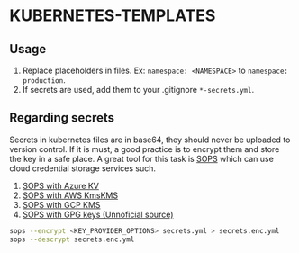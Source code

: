 # KUBERNETES-TEMPLATES
## Usage
1. Replace placeholders in files. Ex: `namespace: <NAMESPACE>` to `namespace: production`.
2. If secrets are used, add them to your .gitignore `*-secrets.yml`.

## Regarding secrets
Secrets in kubernetes files are in base64, they should never be uploaded to version control. If it is must, a good practice is to encrypt them and store the key in a safe place. A great tool for this task is [SOPS](https://github.com/mozilla/sops) which can use cloud credential storage services such.
1. [SOPS with Azure KV](https://github.com/mozilla/sops#23encrypting-using-azure-key-vault)
2. [SOPS with AWS KmsKMS](https://github.com/mozilla/sops#kms-aws-profiles)
3. [SOPS with GCP KMS](https://github.com/mozilla/sops#encrypting-using-gcp-kms)
4. [SOPS with GPG keys (Unnoficial source)](https://gist.github.com/twolfson/01d515258eef8bdbda4f)

```bash
sops --encrypt <KEY_PROVIDER_OPTIONS> secrets.yml > secrets.enc.yml
sops --descrypt secrets.enc.yml
```

